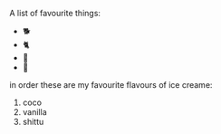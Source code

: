 A list of favourite things:
- 🐕
- 🐈
- 🥘
- 🍫

in order these are my favourite flavours of ice creame:
1. coco
2. vanilla
3. shittu
